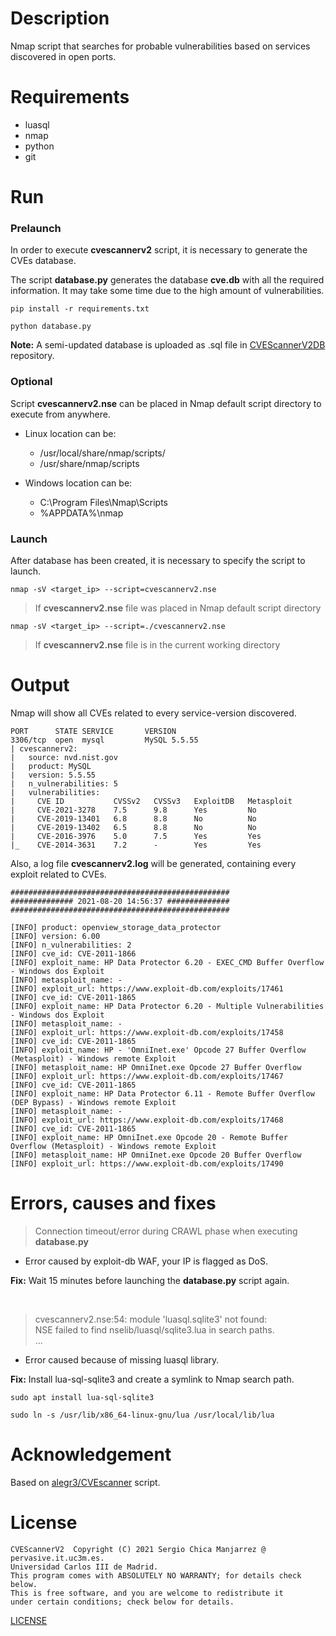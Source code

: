 # Description
Nmap script that searches for probable vulnerabilities based on services discovered in open ports.

# Requirements
- luasql
- nmap
- python
- git

# Run
### Prelaunch
In order to execute **cvescannerv2** script, it is necessary to generate the CVEs database.

The script **database.py** generates the database **cve.db** with all the required information.
It may take some time due to the high amount of vulnerabilities.

`pip install -r requirements.txt`

`python database.py`

**Note:** A semi-updated database is uploaded as .sql file in
[CVEScannerV2DB](https://github.com/scmanjarrez/CVEScannerV2DB) repository.

### Optional
Script **cvescannerv2.nse** can be placed in Nmap default script directory to execute
from anywhere.

- Linux location can be:
  - /usr/local/share/nmap/scripts/
  - /usr/share/nmap/scripts

- Windows location can be:
  - C:\Program Files\Nmap\Scripts
  - %APPDATA%\nmap

### Launch
After database has been created, it is necessary to specify the script to launch.

`nmap -sV <target_ip> --script=cvescannerv2.nse`
> If **cvescannerv2.nse** file was placed in Nmap default script directory

`nmap -sV <target_ip> --script=./cvescannerv2.nse`
> If **cvescannerv2.nse** file is in the current working directory

# Output
Nmap will show all CVEs related to every service-version discovered.
```
PORT      STATE SERVICE       VERSION
3306/tcp  open  mysql         MySQL 5.5.55
| cvescannerv2:
|   source: nvd.nist.gov
|   product: MySQL
|   version: 5.5.55
|   n_vulnerabilities: 5
|   vulnerabilities:
|     CVE ID           CVSSv2   CVSSv3   ExploitDB   Metasploit
|     CVE-2021-3278    7.5      9.8      Yes         No
|     CVE-2019-13401   6.8      8.8      No          No
|     CVE-2019-13402   6.5      8.8      No          No
|     CVE-2016-3976    5.0      7.5      Yes         Yes
|_    CVE-2014-3631    7.2      -        Yes         Yes
```

Also, a log file **cvescannerv2.log** will be generated, containing every exploit
related to CVEs.
```
#################################################
############## 2021-08-20 14:56:37 ##############
#################################################

[INFO] product: openview_storage_data_protector
[INFO] version: 6.00
[INFO] n_vulnerabilities: 2
[INFO] cve_id: CVE-2011-1866
[INFO] exploit_name: HP Data Protector 6.20 - EXEC_CMD Buffer Overflow - Windows dos Exploit
[INFO] metasploit_name: -
[INFO] exploit_url: https://www.exploit-db.com/exploits/17461
[INFO] cve_id: CVE-2011-1865
[INFO] exploit_name: HP Data Protector 6.20 - Multiple Vulnerabilities - Windows dos Exploit
[INFO] metasploit_name: -
[INFO] exploit_url: https://www.exploit-db.com/exploits/17458
[INFO] cve_id: CVE-2011-1865
[INFO] exploit_name: HP - 'OmniInet.exe' Opcode 27 Buffer Overflow (Metasploit) - Windows remote Exploit
[INFO] metasploit_name: HP OmniInet.exe Opcode 27 Buffer Overflow
[INFO] exploit_url: https://www.exploit-db.com/exploits/17467
[INFO] cve_id: CVE-2011-1865
[INFO] exploit_name: HP Data Protector 6.11 - Remote Buffer Overflow (DEP Bypass) - Windows remote Exploit
[INFO] metasploit_name: -
[INFO] exploit_url: https://www.exploit-db.com/exploits/17468
[INFO] cve_id: CVE-2011-1865
[INFO] exploit_name: HP OmniInet.exe Opcode 20 - Remote Buffer Overflow (Metasploit) - Windows remote Exploit
[INFO] metasploit_name: HP OmniInet.exe Opcode 20 Buffer Overflow
[INFO] exploit_url: https://www.exploit-db.com/exploits/17490

```



# Errors, causes and fixes
> Connection timeout/error during CRAWL phase when executing **database.py**
- Error caused by exploit-db WAF, your IP is flagged as DoS.

**Fix:** Wait 15 minutes before launching the **database.py** script again.

<br>

> cvescannerv2.nse:54: module 'luasql.sqlite3' not found:<br>
> NSE failed to find nselib/luasql/sqlite3.lua in search paths.<br>
> ...
- Error caused because of missing luasql library.

**Fix:** Install lua-sql-sqlite3 and create a symlink to Nmap search path.

`sudo apt install lua-sql-sqlite3`

`sudo ln -s /usr/lib/x86_64-linux-gnu/lua /usr/local/lib/lua`

# Acknowledgement

Based on [alegr3/CVEscanner](https://github.com/alegr3/CVEscanner) script.

# License
    CVEScannerV2  Copyright (C) 2021 Sergio Chica Manjarrez @ pervasive.it.uc3m.es.
    Universidad Carlos III de Madrid.
    This program comes with ABSOLUTELY NO WARRANTY; for details check below.
    This is free software, and you are welcome to redistribute it
    under certain conditions; check below for details.

[LICENSE](https://github.com/scmanjarrez/CVEScannerV2/blob/master/LICENSE)
